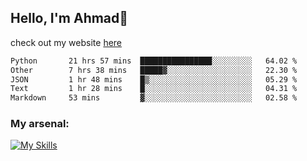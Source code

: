 
## Hello, I'm Ahmad👋

check out my website [here](https://ahmadalwi.com/)

<!--START_SECTION:waka-->

```txt
Python       21 hrs 57 mins  ████████████████░░░░░░░░░   64.02 %
Other        7 hrs 38 mins   █████▓░░░░░░░░░░░░░░░░░░░   22.30 %
JSON         1 hr 48 mins    █▒░░░░░░░░░░░░░░░░░░░░░░░   05.29 %
Text         1 hr 28 mins    █░░░░░░░░░░░░░░░░░░░░░░░░   04.31 %
Markdown     53 mins         ▓░░░░░░░░░░░░░░░░░░░░░░░░   02.58 %
```

<!--END_SECTION:waka-->

### My arsenal:

[![My Skills](https://skillicons.dev/icons?i=js,ts,py,go,react,nextjs,svelte,nodejs,django,tailwind,html,css,sass,firebase,mongodb,postgres,mysql,redis,git,github,docker,vscode,figma,godot)](https://skillicons.dev)
